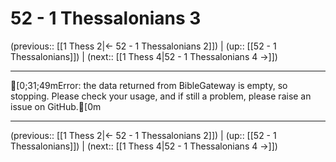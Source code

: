 # 52 - 1 Thessalonians 3

(previous:: [[1 Thess 2|← 52 - 1 Thessalonians 2]]) | (up:: [[52 - 1 Thessalonians]]) | (next:: [[1 Thess 4|52 - 1 Thessalonians 4 →]])

***
[0;31;49mError: the data returned from BibleGateway is empty, so stopping. Please check your usage, and if still a problem, please raise an issue on GitHub.[0m

***

(previous:: [[1 Thess 2|← 52 - 1 Thessalonians 2]]) | (up:: [[52 - 1 Thessalonians]]) | (next:: [[1 Thess 4|52 - 1 Thessalonians 4 →]])
